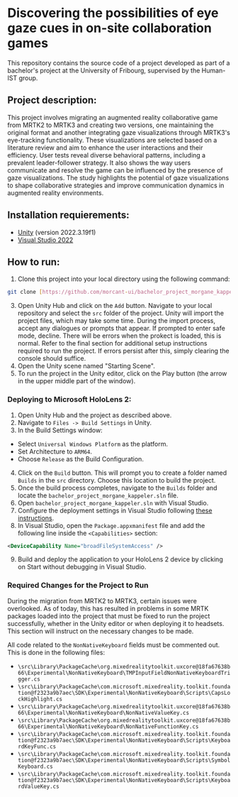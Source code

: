 # Discovering the possibilities of eye gaze cues in on-site collaboration games 

This repository contains the source code of a project developed as part of a bachelor's project at the University of Fribourg, supervised by the Human-IST group.

## Project description: 

This project involves migrating an augmented reality collaborative game from MRTK2 to MRTK3 and creating two versions, one maintaining the original format and another integrating gaze visualizations through MRTK3's eye-tracking functionality. These visualizations are selected based on a literature review and aim to enhance the user interactions and their efficiency. User tests reveal diverse behavioral patterns, including a prevalent leader-follower strategy. It also shows the way users communicate and resolve the game can be influenced by the presence of gaze visualizations. The study highlights the potential of gaze visualizations to shape collaborative strategies and improve communication dynamics in augmented reality environments.

## Installation requierements: 

- [Unity](https://unity.com/download) (version 2022.3.19f1)
- [Visual Studio 2022](https://visualstudio.microsoft.com/vs/)
  
## How to run: 

1. Clone this project into your local directory using the following command:
```bash
git clone [https://github.com/morcant-ui/bachelor_project_morgane_kappeler.git]
```
3. Open Unity Hub and click on the `Add` button. Navigate to your local repository and select the `src` folder of the project. Unity will import the project files, which may take some time. During the import process, accept any dialogues or prompts that appear. If prompted to enter safe mode, decline. There will be errors when the prokect is loaded, this is normal. Refer to the final section for additional setup instructions required to run the project. If errors persist after this, simply clearing the console should suffice.
4. Open the Unity scene named "Starting Scene".
5. To run the project in the Unity editor, click on the Play button (the arrow in the upper middle part of the window).

### Deploying to Microsoft HoloLens 2:

1. Open Unity Hub and the project as described above.
2. Navigate to `Files -> Build Settings` in Unity.
3. In the Build Settings window:
  - Select `Universal Windows Platform` as the platform.
  - Set Architecture to `ARM64`.
  - Choose `Release` as the Build Configuration.
4. Click on the `Build` button. This will prompt you to create a folder named `Builds` in the `src` directory. Choose this location to build the project.
5. Once the build process completes, navigate to the `Builds` folder and locate the `bachelor_project_morgane_kappeler.sln` file.
6. Open `bachelor_project_morgane_kappeler.sln` with Visual Studio.
7. Configure the deployment settings in Visual Studio following [these instructions](https://learn.microsoft.com/en-us/windows/mixed-reality/develop/advanced-concepts/using-visual-studio?tabs=hl2).
8. In Visual Studio, open the `Package.appxmanifest` file and add the following line inside the `<Capabilities>` section:
```xml
<DeviceCapability Name="broadFileSystemAccess" />
```
9. Build and deploy the application to your HoloLens 2 device by clicking on Start without debugging in Visual Studio.

### Required Changes for the Project to Run

During the migration from MRTK2 to MRTK3, certain issues were overlooked. As of today, this has resulted in problems in some MRTK packages loaded into the project that must be fixed to run the project successfully, whether in the Unity editor or when deploying it to headsets. This section will instruct on the necessary changes to be made.

All code related to the `NonNativeKeyboard` fields must be commented out. This is done in the following files:

- `\src\Library\PackageCache\org.mixedrealitytoolkit.uxcore@18fa67638b66\Experimental\NonNativeKeyboard\TMPInputFieldNonNativeKeyboardTrigger.cs`
- `\src\Library\PackageCache\com.microsoft.mixedreality.toolkit.foundation@f2323a9b7aec\SDK\Experimental\NonNativeKeyboard\Scripts\CapsLockHighlight.cs`
- `\src\Library\PackageCache\org.mixedrealitytoolkit.uxcore@18fa67638b66\Experimental\NonNativeKeyboard\NonNativeValueKey.cs`
- `\src\Library\PackageCache\org.mixedrealitytoolkit.uxcore@18fa67638b66\Experimental\NonNativeKeyboard\NonNativeFunctionKey.cs`
- `\src\Library\PackageCache\com.microsoft.mixedreality.toolkit.foundation@f2323a9b7aec\SDK\Experimental\NonNativeKeyboard\Scripts\KeyboardKeyFunc.cs`
- `\src\Library\PackageCache\com.microsoft.mixedreality.toolkit.foundation@f2323a9b7aec\SDK\Experimental\NonNativeKeyboard\Scripts\SymbolKeyboard.cs`
- `\src\Library\PackageCache\com.microsoft.mixedreality.toolkit.foundation@f2323a9b7aec\SDK\Experimental\NonNativeKeyboard\Scripts\KeyboardValueKey.cs`


